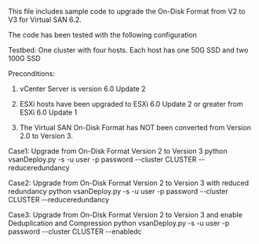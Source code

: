 This file includes sample code to upgrade the On-Disk Format from V2 to V3 for Virtual SAN 6.2.

The code has been tested with the following configuration

Testbed: One cluster with four hosts. Each host has one 50G SSD and two 100G SSD

Preconditions:

1. vCenter Server is version 6.0 Update 2

2. ESXi hosts have been upgraded to ESXi 6.0 Update 2 or greater from ESXi 6.0 Update 1

3. The Virtual SAN On-Disk Format has NOT been converted from Version 2.0 to Version 3.

Case1: Upgrade from On-Disk Format Version 2 to Version 3 
python vsanDeploy.py -s <VCENTERSERVER> -u user -p password --cluster CLUSTER --reduceredundancy 

Case2: Upgrade from On-Disk Format Version 2 to Version 3 with reduced redundancy 
python vsanDeploy.py -s <VCENTERSERVER> -u user -p password --cluster CLUSTER --reduceredundancy 

Case3: Upgrade from On-Disk Format Version 2 to Version 3 and enable Deduplication and Compression 
python vsanDeploy.py -s <VCENTERSERVER> -u user -p password --cluster CLUSTER --enabledc
